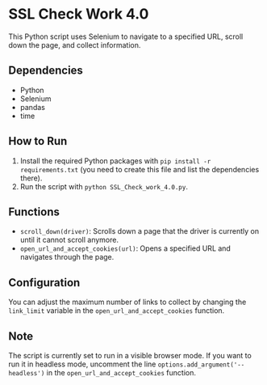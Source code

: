 # SSL Check Work 4.0

This Python script uses Selenium to navigate to a specified URL, scroll down the page, and collect information.

## Dependencies

- Python
- Selenium
- pandas
- time

## How to Run

1. Install the required Python packages with `pip install -r requirements.txt` (you need to create this file and list the dependencies there).
2. Run the script with `python SSL_Check_work_4.0.py`.

## Functions

- `scroll_down(driver)`: Scrolls down a page that the driver is currently on until it cannot scroll anymore.
- `open_url_and_accept_cookies(url)`: Opens a specified URL and navigates through the page.

## Configuration

You can adjust the maximum number of links to collect by changing the `link_limit` variable in the `open_url_and_accept_cookies` function.

## Note

The script is currently set to run in a visible browser mode. If you want to run it in headless mode, uncomment the line `options.add_argument('--headless')` in the `open_url_and_accept_cookies` function.
